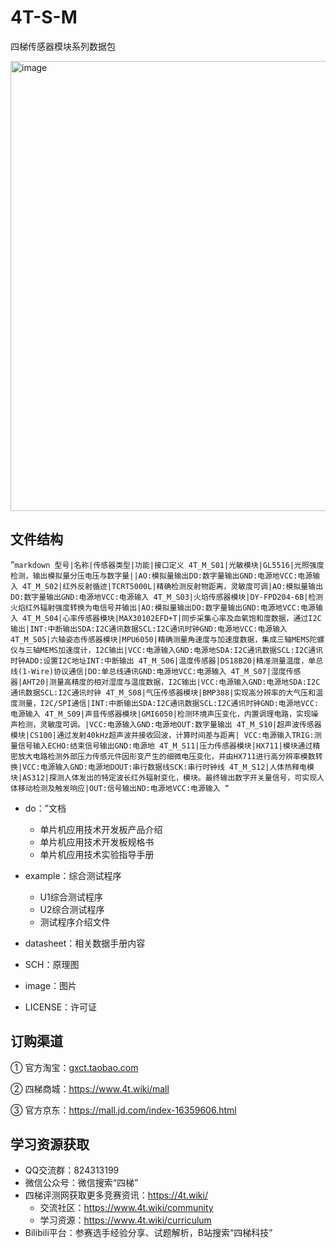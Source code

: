 # 4T-S-M
四梯传感器模块系列数据包

<img width="735" height="720" alt="image" src="https://github.com/user-attachments/assets/8cef82e1-c940-43a3-98b3-099669029160" />

## 文件结构
“`markdown
型号|名称|传感器类型|功能|接口定义
4T_M_S01|光敏模块|GL5516|光照强度检测，输出模拟量分压电压与数字量||AO:模拟量输出DO:数字量输出GND:电源地VCC:电源输入
4T_M_S02|红外反射循迹|TCRT5000L|精确检测反射物距离，灵敏度可调|AO:模拟量输出DO:数字量输出GND:电源地VCC:电源输入
4T_M_S03|火焰传感器模块|DY-FPD204-6B|检测火焰红外辐射强度转换为电信号并输出|AO:模拟量输出DO:数字量输出GND:电源地VCC:电源输入
4T_M_S04|心率传感器模块|MAX30102EFD+T|同步采集心率及血氧饱和度数据，通过I2C输出|INT:中断输出SDA:I2C通讯数据SCL:I2C通讯时钟GND:电源地VCC:电源输入
4T_M_S05|六轴姿态传感器模块|MPU6050|精确测量角速度与加速度数据，集成三轴MEMS陀螺仪与三轴MEMS加速度计，I2C输出|VCC:电源输入GND:电源地SDA:I2C通讯数据SCL:I2C通讯时钟ADO:设置I2C地址INT:中断输出
4T_M_S06|温度传感器|DS18B20|精准测量温度，单总线(1-Wire)协议通信|DO:单总线通讯GND:电源地VCC:电源输入
4T_M_S07|湿度传感器|AHT20|测量高精度的相对湿度与温度数据，I2C输出|VCC:电源输入GND:电源地SDA:I2C通讯数据SCL:I2C通讯时钟
4T_M_S08|气压传感器模块|BMP388|实现高分辨率的大气压和温度测量，I2C/SPI通信|INT:中断输出SDA:I2C通讯数据SCL:I2C通讯时钟GND:电源地VCC:电源输入
4T_M_S09|声音传感器模块|GMI6050|检测环境声压变化，内置调理电路，实现噪声检测，灵敏度可调。|VCC:电源输入GND:电源地OUT:数字量输出
4T_M_S10|超声波传感器模块|CS100|通过发射40kHz超声波并接收回波，计算时间差与距离|	VCC:电源输入TRIG:测量信号输入ECHO:结束信号输出GND:电源地
4T_M_S11|压力传感器模块|HX711|模块通过精密放大电路检测外部压力传感元件因形变产生的细微电压变化，并由HX711进行高分辨率模数转换|VCC:电源输入GND:电源地DOUT:串行数据线SCK:串行时钟线
4T_M_S12|人体热释电模块|AS312|探测人体发出的特定波长红外辐射变化，模块。最终输出数字开关量信号，可实现人体移动检测及触发响应|OUT:信号输出ND:电源地VCC:电源输入
   “`
- do：”文档
  - 单片机应用技术开发板产品介绍
  - 单片机应用技术开发板规格书 
  - 单片机应用技术实验指导手册
- example：综合测试程序
  - U1综合测试程序
  - U2综合测试程序
  - 测试程序介绍文件
- datasheet：相关数据手册内容
  
- SCH：原理图

- image：图片
  
- LICENSE：许可证
  

## 订购渠道

① 官方淘宝：[gxct.taobao.com]()

② 四梯商城：https://www.4t.wiki/mall

③ 官方京东：https://mall.jd.com/index-16359606.html

## 学习资源获取

- QQ交流群：824313199
- 微信公众号：微信搜索“四梯”
- 四梯评测网获取更多竞赛资讯：https://4t.wiki/
  - 交流社区：https://www.4t.wiki/community
  - 学习资源：https://www.4t.wiki/curriculum
- Bilibili平台：参赛选手经验分享、试题解析，B站搜索“四梯科技”
